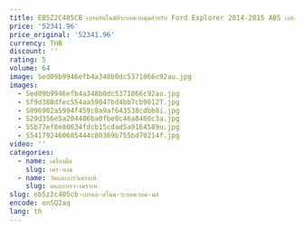 ```yaml
---
title: EB5Z2C405CB เบรคอัตโนมัติระบบควบคุมสําหรับ Ford Explorer 2014-2015 ABS เบรคปั๊ม EB5Z-2C405-CB
price: '52341.96'
price_original: '52341.96'
currency: THB
discount: ''
rating: 5
volume: 64
image: Sed09b9946efb4a348b0dc5371066c92au.jpg
images:
  - Sed09b9946efb4a348b0dc5371066c92au.jpg
  - Sf9d388dfec554aa59047bd4bb7cb9012T.jpg
  - S096902a5994f459c8a9af643538cdbb8i.jpg
  - S29d356e5a204406ba0fbe8c46a8460c3a.jpg
  - S5b77ef8e80634fdcb15cdad5a9164589u.jpg
  - S541792460605444c80369b755bd70214f.jpg
video: ''
categories:
  - name: เครื่องมือ
    slug: เคร-องม
  - name: วัดและการวิเคราะห์
    slug: ดและการว-เคราะห
slug: eb5z2c405cb-เบรคอ-ตโนม-ระบบควบค-มส
encode: onSQ2aq
lang: th
---
```

  